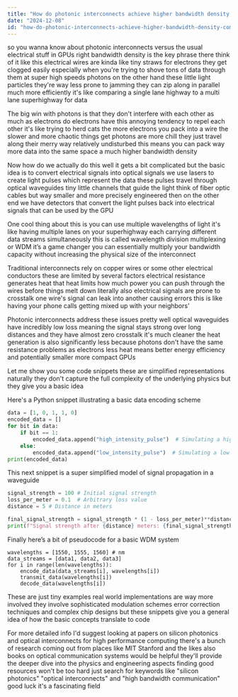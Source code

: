 ```yaml
---
title: "How do photonic interconnects achieve higher bandwidth density compared to traditional memory interconnect technologies in GPUs?"
date: "2024-12-08"
id: "how-do-photonic-interconnects-achieve-higher-bandwidth-density-compared-to-traditional-memory-interconnect-technologies-in-gpus"
---
```


 so you wanna know about photonic interconnects versus the usual electrical stuff in GPUs right  bandwidth density is the key phrase there  think of it like this electrical wires are kinda like tiny straws for electrons they get clogged easily especially when you're trying to shove tons of data through them at super high speeds  photons on the other hand these little light particles they're way less prone to jamming  they can zip along in parallel much more efficiently  it's like comparing a single lane highway to a multi lane superhighway for data


The big win with photons is that they don't interfere with each other as much as electrons do  electrons have this annoying tendency to repel each other  it's like trying to herd cats  the more electrons you pack into a wire the slower and more chaotic things get   photons are more chill they just travel along their merry way relatively undisturbed  this means you can pack way more data into the same space  a much higher bandwidth density


Now how do we actually do this  well it gets a bit complicated but the basic idea is to convert electrical signals into optical signals  we use lasers to create light pulses which represent the data  these pulses travel through optical waveguides tiny little channels that guide the light  think of fiber optic cables but way smaller and more precisely engineered  then on the other end  we have detectors that convert the light pulses back into electrical signals  that can be used by the GPU


One cool thing about this is you can use multiple wavelengths of light  it's like having multiple lanes on your superhighway each carrying different data streams simultaneously  this is called wavelength division multiplexing or WDM  it’s a game changer  you can essentially multiply your bandwidth capacity without increasing the physical size of the interconnect


Traditional interconnects rely on copper wires or some other electrical conductors  these are limited by several factors  electrical resistance generates heat  that heat limits how much power you can push through the wires before things melt down  literally  also electrical signals are prone to crosstalk  one wire's signal can leak into another causing errors  this is like having your phone calls getting mixed up with your neighbors'


Photonic interconnects address these issues pretty well  optical waveguides have incredibly low loss  meaning the signal stays strong over long distances  and they have almost zero crosstalk  it's much cleaner  the heat generation is also significantly less because photons don't have the same resistance problems as electrons  less heat means better energy efficiency and potentially smaller more compact GPUs


Let me show you some code snippets  these are simplified representations naturally they don't capture the full complexity of the underlying physics but they give you a basic idea


Here's a Python snippet illustrating a basic data encoding scheme


```python
data = [1, 0, 1, 1, 0]
encoded_data = []
for bit in data:
    if bit == 1:
        encoded_data.append("high_intensity_pulse")  # Simulating a high intensity light pulse
    else:
        encoded_data.append("low_intensity_pulse")  # Simulating a low intensity light pulse
print(encoded_data)
```

This next snippet is a super simplified model of signal propagation in a waveguide


```python
signal_strength = 100 # Initial signal strength
loss_per_meter = 0.1  # Arbitrary loss value
distance = 5 # Distance in meters

final_signal_strength = signal_strength * (1 - loss_per_meter)**distance
print(f"Signal strength after {distance} meters: {final_signal_strength}")
```

Finally here’s a bit of pseudocode for a basic WDM system


```
wavelengths = [1550, 1555, 1560] # nm
data_streams = [data1, data2, data3]
for i in range(len(wavelengths)):
    encode_data(data_streams[i], wavelengths[i])
    transmit_data(wavelengths[i])
    decode_data(wavelengths[i])
```


These are just tiny examples  real world implementations are way more involved  they involve sophisticated modulation schemes  error correction techniques and complex chip designs  but these snippets give you a general idea of how the basic concepts translate to code


For more detailed info I'd suggest looking at papers on silicon photonics and optical interconnects for high performance computing  there's a bunch of research coming out from places like MIT Stanford and the likes  also books on optical communication systems would be helpful  they'll provide the deeper dive into the physics and engineering aspects  finding good resources won't be too hard  just search for keywords like "silicon photonics" "optical interconnects" and "high bandwidth communication"  good luck  it's a fascinating field
